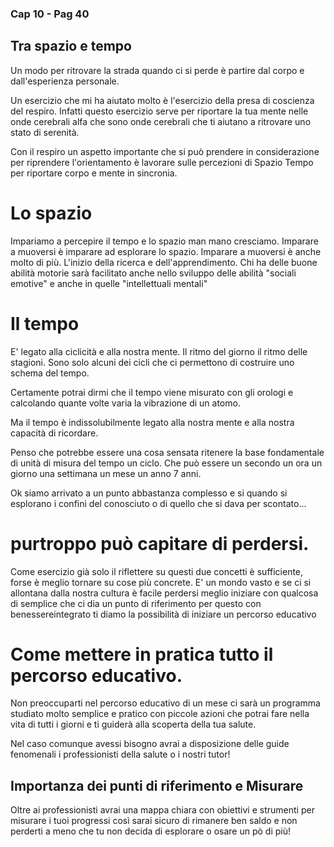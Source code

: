 ### Cap 10 - Pag 40

## Tra spazio e tempo

Un modo per ritrovare la strada quando ci si perde è partire dal corpo e dall'esperienza personale.

Un esercizio che mi ha aiutato molto è l'esercizio della presa di coscienza del respiro. Infatti questo esercizio serve per riportare la tua mente nelle onde cerebrali alfa che sono onde cerebrali che ti aiutano a ritrovare uno stato di serenità.

Con il respiro un aspetto importante che si può prendere in considerazione per riprendere l'orientamento è lavorare sulle percezioni di Spazio Tempo per riportare corpo e mente in sincronia.

# Lo spazio

Impariamo a percepire il tempo e lo spazio man mano cresciamo.
Imparare a muoversi è imparare ad esplorare lo spazio. Imparare a muoversi è anche molto di più. L'inizio della ricerca e dell'apprendimento.
Chi ha delle buone abilità motorie sarà facilitato anche nello sviluppo delle abilità "sociali emotive" e anche in quelle "intellettuali mentali"

# Il tempo

E' legato alla ciclicità e alla nostra mente. Il ritmo del giorno il ritmo delle stagioni. Sono solo alcuni dei cicli che ci permettono di costruire uno schema del tempo.

Certamente potrai dirmi che il tempo viene misurato con gli orologi e calcolando quante volte varia la vibrazione di un atomo.

Ma il tempo è indissolubilmente legato alla nostra mente e alla nostra capacità di ricordare.

Penso che potrebbe essere una cosa sensata ritenere la base fondamentale di unità di misura del tempo un ciclo. Che può essere un secondo un ora un giorno una settimana un mese un anno 7 anni.

Ok siamo arrivato a un punto abbastanza complesso e si quando si esplorano i confini del conosciuto o di quello che si dava per scontato...

# purtroppo può capitare di perdersi.

Come esercizio già solo il riflettere su questi due concetti è sufficiente, forse è meglio tornare su cose più concrete.
E' un mondo vasto e se ci si allontana dalla nostra cultura è facile perdersi meglio iniziare con qualcosa di semplice che ci dia un punto di riferimento per questo con benessereintegrato ti diamo la possibilità di iniziare un percorso educativo



# Come mettere in pratica tutto il percorso educativo.

Non preoccuparti nel percorso educativo di un mese ci sarà un programma studiato molto semplice e pratico con piccole azioni che potrai fare nella vita di tutti i giorni e ti guiderà alla scoperta della tua salute.

Nel caso comunque avessi bisogno avrai a disposizione delle guide fenomenali i professionisti della salute o i nostri tutor!


## Importanza dei punti di riferimento e Misurare

Oltre ai professionisti avrai una mappa chiara con obiettivi e strumenti per misurare i tuoi progressi così sarai sicuro di rimanere ben saldo e non perderti a meno che tu non decida di esplorare o osare un pò di più!


